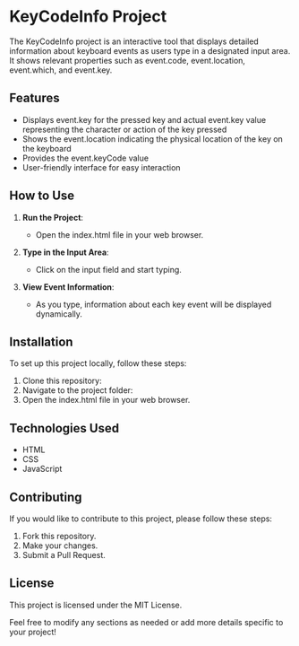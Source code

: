 # KeyCodeInfo Project

The KeyCodeInfo project is an interactive tool that displays detailed information about keyboard events as users type in a designated input area. It shows relevant properties such as event.code, event.location, event.which, and event.key.

## Features

- Displays event.key for the pressed key and actual event.key value representing the character or action of the key pressed
- Shows the event.location indicating the physical location of the key on the keyboard
- Provides the event.keyCode value  
- User-friendly interface for easy interaction

## How to Use

1. **Run the Project**:
   - Open the index.html file in your web browser.

2. **Type in the Input Area**:
   - Click on the input field and start typing.

3. **View Event Information**:
   - As you type, information about each key event will be displayed dynamically.

## Installation

To set up this project locally, follow these steps:

1. Clone this repository:
2. Navigate to the project folder: 
3. Open the index.html file in your web browser.

## Technologies Used

- HTML
- CSS
- JavaScript

## Contributing

If you would like to contribute to this project, please follow these steps:

1. Fork this repository.
2. Make your changes.
3. Submit a Pull Request.

## License

This project is licensed under the MIT License.

Feel free to modify any sections as needed or add more details specific to your project!